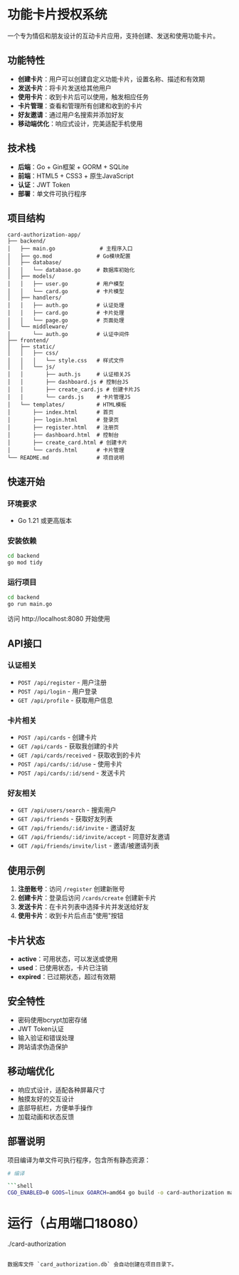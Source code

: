 # 功能卡片授权系统

一个专为情侣和朋友设计的互动卡片应用，支持创建、发送和使用功能卡片。

## 功能特性

- **创建卡片**：用户可以创建自定义功能卡片，设置名称、描述和有效期
- **发送卡片**：将卡片发送给其他用户
- **使用卡片**：收到卡片后可以使用，触发相应任务
- **卡片管理**：查看和管理所有创建和收到的卡片
- **好友邀请**：通过用户名搜索并添加好友
- **移动端优化**：响应式设计，完美适配手机使用

## 技术栈

- **后端**：Go + Gin框架 + GORM + SQLite
- **前端**：HTML5 + CSS3 + 原生JavaScript
- **认证**：JWT Token
- **部署**：单文件可执行程序

## 项目结构

```
card-authorization-app/
├── backend/
│   ├── main.go              # 主程序入口
│   ├── go.mod              # Go模块配置
│   ├── database/
│   │   └── database.go     # 数据库初始化
│   ├── models/
│   │   ├── user.go         # 用户模型
│   │   └── card.go         # 卡片模型
│   ├── handlers/
│   │   ├── auth.go         # 认证处理
│   │   ├── card.go         # 卡片处理
│   │   └── page.go         # 页面处理
│   └── middleware/
│       └── auth.go         # 认证中间件
├── frontend/
│   ├── static/
│   │   ├── css/
│   │   │   └── style.css   # 样式文件
│   │   └── js/
│   │       ├── auth.js     # 认证相关JS
│   │       ├── dashboard.js # 控制台JS
│   │       ├── create_card.js # 创建卡片JS
│   │       └── cards.js    # 卡片管理JS
│   └── templates/          # HTML模板
│       ├── index.html      # 首页
│       ├── login.html      # 登录页
│       ├── register.html   # 注册页
│       ├── dashboard.html  # 控制台
│       ├── create_card.html # 创建卡片
│       └── cards.html      # 卡片管理
└── README.md               # 项目说明
```

## 快速开始

### 环境要求
- Go 1.21 或更高版本

### 安装依赖
```bash
cd backend
go mod tidy
```

### 运行项目
```bash
cd backend
go run main.go
```

访问 http://localhost:8080 开始使用

## API接口

### 认证相关
- `POST /api/register` - 用户注册
- `POST /api/login` - 用户登录
- `GET /api/profile` - 获取用户信息

### 卡片相关
- `POST /api/cards` - 创建卡片
- `GET /api/cards` - 获取我创建的卡片
- `GET /api/cards/received` - 获取收到的卡片
- `POST /api/cards/:id/use` - 使用卡片
- `POST /api/cards/:id/send` - 发送卡片

### 好友相关
- `GET /api/users/search` - 搜索用户
- `GET /api/friends` - 获取好友列表
- `GET /api/friends/:id/invite` - 邀请好友
- `GET /api/friends/:id/invite/accept` - 同意好友邀请
- `GET /api/friends/invite/list` - 邀请/被邀请列表

## 使用示例

1. **注册账号**：访问 `/register` 创建新账号
2. **创建卡片**：登录后访问 `/cards/create` 创建新卡片
3. **发送卡片**：在卡片列表中选择卡片并发送给好友
4. **使用卡片**：收到卡片后点击"使用"按钮

## 卡片状态

- **active**：可用状态，可以发送或使用
- **used**：已使用状态，卡片已注销
- **expired**：已过期状态，超过有效期

## 安全特性

- 密码使用bcrypt加密存储
- JWT Token认证
- 输入验证和错误处理
- 跨站请求伪造保护

## 移动端优化

- 响应式设计，适配各种屏幕尺寸
- 触摸友好的交互设计
- 底部导航栏，方便单手操作
- 加载动画和状态反馈

## 部署说明

项目编译为单文件可执行程序，包含所有静态资源：

```bash
# 编译

```shell
CGO_ENABLED=0 GOOS=linux GOARCH=amd64 go build -o card-authorization main.go
```
# 运行（占用端口18080）
./card-authorization
```

数据库文件 `card_authorization.db` 会自动创建在项目目录下。

